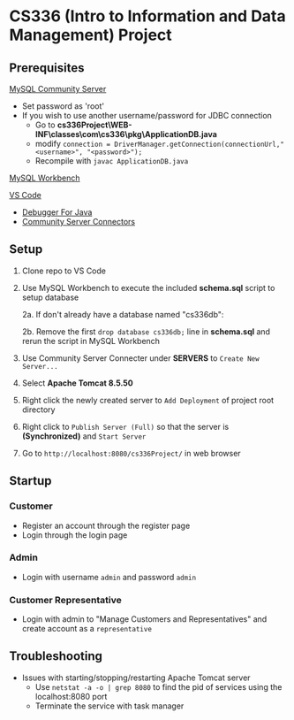 # CS336 (Intro to Information and Data Management) Project

## Prerequisites
[MySQL Community Server](https://dev.mysql.com/downloads/mysql/)
- Set password as 'root'
- If you wish to use another username/password for JDBC connection
    - Go to **cs336Project\WEB-INF\classes\com\cs336\pkg\ApplicationDB.java**
    - modify `connection = DriverManager.getConnection(connectionUrl,"<username>", "<password>");`
    - Recompile with `javac ApplicationDB.java`

[MySQL Workbench](https://dev.mysql.com/downloads/workbench/)

[VS Code](https://code.visualstudio.com/download)
- [Debugger For Java](https://marketplace.visualstudio.com/items?itemName=vscjava.vscode-java-debug)
- [Community Server Connectors](https://marketplace.visualstudio.com/items?itemName=redhat.vscode-community-server-connector)

## Setup
1. Clone repo to VS Code
2. Use MySQL Workbench to execute the included **schema.sql** script to setup database
   
    2a. If don't already have a database named "cs336db":

    2b. Remove the first `drop database cs336db;` line in **schema.sql** and rerun the script in MySQL Workbench
   
4. Use Community Server Connecter under **SERVERS** to `Create New Server...`
5. Select **Apache Tomcat 8.5.50**
6. Right click the newly created server to `Add Deployment` of project root directory
7. Right click to `Publish Server (Full)` so that the server is **(Synchronized)** and `Start Server`
8. Go to `http://localhost:8080/cs336Project/` in web browser

## Startup
### Customer
- Register an account through the register page
- Login through the login page

### Admin
- Login with username `admin` and password `admin`

### Customer Representative
- Login with admin to "Manage Customers and Representatives" and create account as a `representative`

## Troubleshooting
- Issues with starting/stopping/restarting Apache Tomcat server
    - Use `netstat -a -o | grep 8080` to find the pid of services using the localhost:8080 port
    - Terminate the service with task manager
